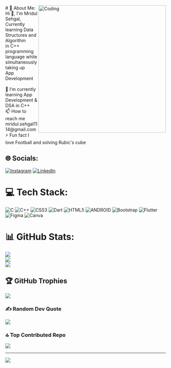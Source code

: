 <img align="right" alt="Coding" width="400" src="https://cdn.dribbble.com/users/702032/screenshots/4178215/goku_800.gif">
# 💫 About Me:
Hi 👋, I'm Mridul Sehgal, Currently learning Data Structures and Algorithm <br>in C++ programming language while simultaneously taking up<br> App Development<br><br>🌱 I’m currently learning App Development & DSA in C++<br>📫 How to reach me mridul.sehgal1114@gmail.com<br>⚡ Fun fact I love Football and solving Rubic's cube


## 🌐 Socials:
[![Instagram](https://img.shields.io/badge/Instagram-%23E4405F.svg?logo=Instagram&logoColor=white)](https://instagram.com/mridul.sehgal_1114) [![LinkedIn](https://img.shields.io/badge/LinkedIn-%230077B5.svg?logo=linkedin&logoColor=white)](https://linkedin.com/in/mridul-sehgal-937754238) 

# 💻 Tech Stack:
![C](https://img.shields.io/badge/c-%2300599C.svg?style=for-the-badge&logo=c&logoColor=white) ![C++](https://img.shields.io/badge/c++-%2300599C.svg?style=for-the-badge&logo=c%2B%2B&logoColor=white) ![CSS3](https://img.shields.io/badge/css3-%231572B6.svg?style=for-the-badge&logo=css3&logoColor=white) ![Dart](https://img.shields.io/badge/dart-%230175C2.svg?style=for-the-badge&logo=dart&logoColor=white) ![HTML5](https://img.shields.io/badge/html5-%23E34F26.svg?style=for-the-badge&logo=html5&logoColor=white) ![ANDROID](https://img.shields.io/badge/android-%2320232a.svg?style=for-the-badge&logo=android&logoColor=%a4c639) ![Bootstrap](https://img.shields.io/badge/bootstrap-%23563D7C.svg?style=for-the-badge&logo=bootstrap&logoColor=white) ![Flutter](https://img.shields.io/badge/Flutter-%2302569B.svg?style=for-the-badge&logo=Flutter&logoColor=white) 	![Figma](https://img.shields.io/badge/figma-%23F24E1E.svg?style=for-the-badge&logo=figma&logoColor=white) ![Canva](https://img.shields.io/badge/Canva-%2300C4CC.svg?style=for-the-badge&logo=Canva&logoColor=white)
# 📊 GitHub Stats:
![](https://github-readme-stats.vercel.app/api?username=mridul-sehgal&theme=tokyonight&hide_border=false&include_all_commits=false&count_private=false)<br/>
![](https://github-readme-streak-stats.herokuapp.com/?user=mridul-sehgal&theme=tokyonight&hide_border=false)<br/>
![](https://github-readme-stats.vercel.app/api/top-langs/?username=mridul-sehgal&theme=tokyonight&hide_border=false&include_all_commits=false&count_private=false&layout=compact)

## 🏆 GitHub Trophies
![](https://github-profile-trophy.vercel.app/?username=mridul-sehgal&theme=tokyonight&no-frame=false&no-bg=true&margin-w=4)

### ✍️ Random Dev Quote
![](https://quotes-github-readme.vercel.app/api?type=horizontal&theme=tokyonight)

### 🔝 Top Contributed Repo
![](https://github-contributor-stats.vercel.app/api?username=mridul-sehgal&limit=5&theme=tokyonight&combine_all_yearly_contributions=true)

---
[![](https://visitcount.itsvg.in/api?id=mridul-sehgal&icon=0&color=0)](https://visitcount.itsvg.in)

<!-- Proudly created with GPRM ( https://gprm.itsvg.in ) -->
